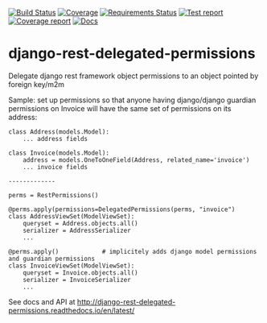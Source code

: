[![Build Status](https://travis-ci.org/mesemus/django-rest-delegated-permissions.svg?branch=master)](https://travis-ci.org/mesemus/django-rest-delegated-permissions)
[![Coverage](https://codecov.io/gh/mesemus/django-rest-delegated-permissions/branch/master/graph/badge.svg)](https://codecov.io/gh/mesemus/django-rest-delegated-permissions)
[![Requirements Status](https://requires.io/github/mesemus/django-rest-delegated-permissions/requirements.svg?branch=master)](https://requires.io/github/mesemus/django-rest-delegated-permissions/requirements/?branch=master)
[![Test report](https://img.shields.io/badge/tests-report-blue.svg)](https://mesemus.github.io/django-rest-delegated-permissions/test_report.html)
[![Coverage report](https://img.shields.io/badge/coverage-report-blue.svg)](https://mesemus.github.io/django-rest-delegated-permissions/htmlcov/index.html)
[![Docs](https://readthedocs.org/projects/pip/badge/)](http://django-rest-delegated-permissions.readthedocs.io/en/latest/)


# django-rest-delegated-permissions
Delegate django rest framework object permissions to an object pointed by foreign key/m2m

Sample: set up permissions so that anyone having django/django guardian permissions on Invoice will have the same set
of permissions on its address:

    class Address(models.Model):
        ... address fields

    class Invoice(models.Model):
        address = models.OneToOneField(Address, related_name='invoice')
        ... invoice fields

    -------------

    perms = RestPermissions()

    @perms.apply(permissions=DelegatedPermissions(perms, "invoice")
    class AddressViewSet(ModelViewSet):
        queryset = Address.objects.all()
        serializer = AddressSerializer
        ...

    @perms.apply()            # implicitely adds django model permissions and guardian permissions
    class InvoiceViewSet(ModelViewSet):
        queryset = Invoice.objects.all()
        serializer = InvoiceSerializer
        ...
        
See docs and API at http://django-rest-delegated-permissions.readthedocs.io/en/latest/
